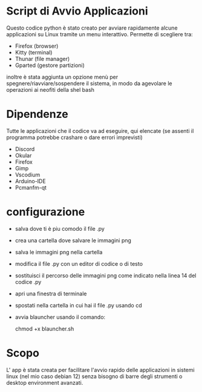 # Script di Avvio Applicazioni

Questo codice python è stato creato per avviare rapidamente alcune applicazioni su Linux tramite un menu interattivo.
Permette di scegliere tra:

 - Firefox (browser)
 - Kitty (terminal)
 - Thunar (file manager)
 - Gparted (gestore partizioni)

inoltre è stata aggiunta un opzione menù per spegnere/riavviare/sospendere il sistema, in modo da agevolare le operazioni
ai neofiti della shel bash

# Dipendenze
Tutte le applicazioni che il codice va ad eseguire, qui elencate (se assenti il programma potrebbe crashare o dare errori imprevisti)

- Discord
- Okular
- Firefox
- Gimp
- Vscodium
- Arduino-IDE
- Pcmanfm-qt

# configurazione
 - salva dove ti è piu comodo il file .py
 - crea una cartella dove salvare le immagini png
 - salva le immagini png nella cartella
 - modifica il file .py con un editor di codice o di testo
 - sostituisci il percorso delle immagini png come indicato nella linea 14 del codice .py

 - apri una finestra di terminale
 - spostati nella cartella in cui hai il file .py usando cd
 - avvia blauncher usando il comando:

    chmod +x blauncher.sh

# Scopo

L' app è stata creata per facilitare l'avvio rapido delle applicazioni in sistemi linux (nel mio caso debian 12)
senza bisogno di barre degli strumenti o desktop environment avanzati.
